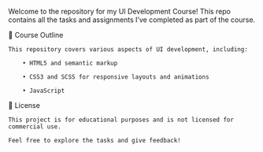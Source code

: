 Welcome to the repository for my UI Development Course! This repo contains all the tasks and assignments I’ve completed as part of the course.


📜 Course Outline

	This repository covers various aspects of UI development, including:

		• HTML5 and semantic markup

		• CSS3 and SCSS for responsive layouts and animations

		• JavaScript 


📝 License

	This project is for educational purposes and is not licensed for commercial use.

	Feel free to explore the tasks and give feedback!
